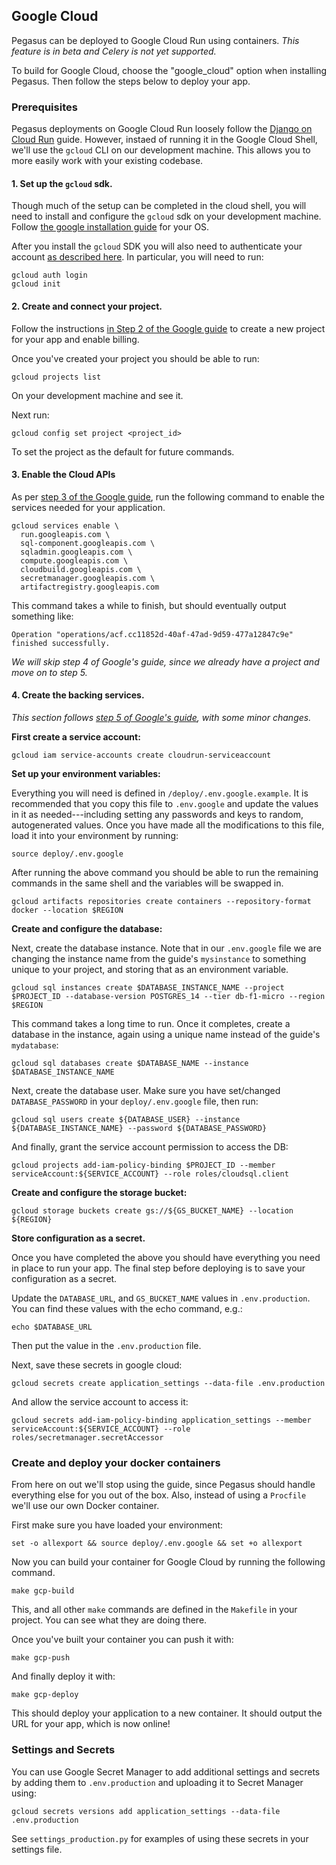 ## Google Cloud

Pegasus can be deployed to Google Cloud Run using containers.
*This feature is in beta and Celery is not yet supported.*

To build for Google Cloud, choose the "google_cloud" option when installing Pegasus.
Then follow the steps below to deploy your app.

### Prerequisites

Pegasus deployments on Google Cloud Run loosely follow the
[Django on Cloud Run](https://codelabs.developers.google.com/codelabs/cloud-run-django) guide.
However, instaed of running it in the Google Cloud Shell, we'll use the `gcloud` CLI on our development machine.
This allows you to more easily work with your existing codebase.

#### 1. Set up the `gcloud` sdk.

Though much of the setup can be completed in the cloud shell, you will need to install and configure the `gcloud` sdk
on your development machine. Follow [the google installation guide](https://cloud.google.com/sdk/docs/install) for your OS.

After you install the `gcloud` SDK you will also need to authenticate your account [as described here](https://cloud.google.com/docs/authentication/provide-credentials-adc).
In particular, you will need to run:

```
gcloud auth login
gcloud init
```

#### 2. Create and connect your project.

Follow the instructions [in Step 2 of the Google guide](https://codelabs.developers.google.com/codelabs/cloud-run-django#1)
to create a new project for your app and enable billing.

Once you've created your project you should be able to run:

```
gcloud projects list
```

On your development machine and see it.

Next run:

```
gcloud config set project <project_id>
```

To set the project as the default for future commands.

#### 3. Enable the Cloud APIs

As per [step 3 of the Google guide](https://codelabs.developers.google.com/codelabs/cloud-run-django#2), run the following command
to enable the services needed for your application.

```
gcloud services enable \
  run.googleapis.com \
  sql-component.googleapis.com \
  sqladmin.googleapis.com \
  compute.googleapis.com \
  cloudbuild.googleapis.com \
  secretmanager.googleapis.com \
  artifactregistry.googleapis.com
```

This command takes a while to finish, but should eventually output something like:

```
Operation "operations/acf.cc11852d-40af-47ad-9d59-477a12847c9e" finished successfully.
```

*We will skip step 4 of Google's guide, since we already have a project and move on to step 5.* 

#### 4. Create the backing services.

*This section follows [step 5 of Google's guide](https://codelabs.developers.google.com/codelabs/cloud-run-django#4), with some minor changes.*

**First create a service account:**

```
gcloud iam service-accounts create cloudrun-serviceaccount
```

**Set up your environment variables:**

Everything you will need is defined in `/deploy/.env.google.example`.
It is recommended that you copy this file to `.env.google` and update the values in it as needed---including setting
any passwords and keys to random, autogenerated values.
Once you have made all the modifications to this file, load it into your environment by running:

```
source deploy/.env.google
```

After running the above command you should be able to run the remaining commands in the same shell and
the variables will be swapped in.

```
gcloud artifacts repositories create containers --repository-format docker --location $REGION
```

**Create and configure the database:**

Next, create the database instance.
Note that in our `.env.google` file we are changing the instance name from the guide's `mysinstance` to something unique to your project,
and storing that as an environment variable.

```
gcloud sql instances create $DATABASE_INSTANCE_NAME --project $PROJECT_ID --database-version POSTGRES_14 --tier db-f1-micro --region $REGION
```

This command takes a long time to run.
Once it completes, create a database in the instance, again using a unique name instead of the guide's `mydatabase`:

```
gcloud sql databases create $DATABASE_NAME --instance $DATABASE_INSTANCE_NAME
```

Next, create the database user. Make sure you have set/changed `DATABASE_PASSWORD` in your `deploy/.env.google` file,
then run:

```
gcloud sql users create ${DATABASE_USER} --instance ${DATABASE_INSTANCE_NAME} --password ${DATABASE_PASSWORD}
```

And finally, grant the service account permission to access the DB:

```
gcloud projects add-iam-policy-binding $PROJECT_ID --member serviceAccount:${SERVICE_ACCOUNT} --role roles/cloudsql.client
```

**Create and configure the storage bucket:**

```
gcloud storage buckets create gs://${GS_BUCKET_NAME} --location ${REGION}
```

**Store configuration as a secret.**

Once you have completed the above you should have everything you need in place to run your app.
The final step before deploying is to save your configuration as a secret.

Update the `DATABASE_URL`, and `GS_BUCKET_NAME` values in `.env.production`.
You can find these values with the echo command, e.g.:

```
echo $DATABASE_URL
```

Then put the value in the `.env.production` file.

Next, save these secrets in google cloud:

```
gcloud secrets create application_settings --data-file .env.production
```

And allow the service account to access it:
```
gcloud secrets add-iam-policy-binding application_settings --member serviceAccount:${SERVICE_ACCOUNT} --role roles/secretmanager.secretAccessor
```

### Create and deploy your docker containers

From here on out we'll stop using the guide, since Pegasus should handle everything else for you out of the box.
Also, instead of using a `Procfile` we'll use our own Docker container.

First make sure you have loaded your environment:

```
set -o allexport && source deploy/.env.google && set +o allexport
```

Now you can build your container for Google Cloud by running the following command.

```
make gcp-build
```

This, and all other `make` commands are defined in the `Makefile` in your project. You can see what they are doing there.

Once you've built your container you can push it with:

```
make gcp-push
```

And finally deploy it with:

```
make gcp-deploy
```

This should deploy your application to a new container. It should output the URL for your app, which is now online!

<!---
### Database migrations

You can run migrations like this.

First crmakefeate the job:

```
gcloud run jobs create migrate \
  --region $REGION \
  --image gcr.io/${PROJECT_ID}/<app_id>-cloudrun \
  --set-cloudsql-instances ${PROJECT_ID}:${REGION}:myinstance \
  --set-secrets APPLICATION_SETTINGS=application_settings:latest \
  --service-account $SERVICE_ACCOUNT \
  --command migrate
```

Then set your default region:

```
gcloud config set run/region $REGION
```

-->

### Settings and Secrets

You can use Google Secret Manager to add additional settings and secrets by adding them
to `.env.production` and uploading it to Secret Manager using:

```
gcloud secrets versions add application_settings --data-file .env.production
``` 

See `settings_production.py` for examples of using these secrets in your settings file.
